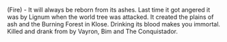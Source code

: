 (Fire) - It will always be reborn from its ashes. Last time it got angered it was by Lignum when the world tree was attacked. It created the plains of ash and the Burning Forest in Klose. Drinking its blood makes you immortal. Killed and drank from by Vayron, Bim and The Conquistador.